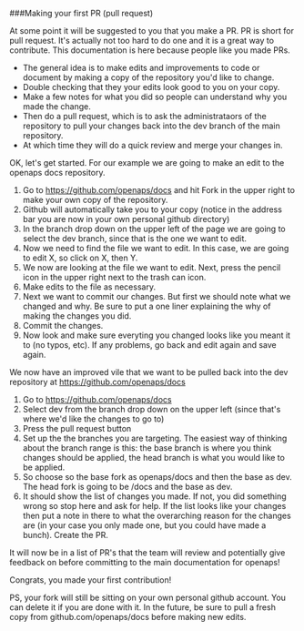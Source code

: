 ###Making your first PR (pull request)

At some point it will be suggested to you that you make a PR. PR is short for pull request. 
It's actually not too hard to do one and it is a great way to contribute. This documentation is here because people like you made PRs.

* The general idea is to make edits and improvements to code or document by making a copy of the repository you'd like to change. 
* Double checking that they your edits look good to you on your copy. 
* Make a few notes for what you did so people can understand why you made the change. 
* Then do a pull request, which is to ask the administrataors of the repository to pull your changes 
back into the dev branch of the main repository. 
* At which time they will do a quick review and merge your changes in.

OK, let's get started. For our example we are going to make an edit to the openaps docs repository.
    
1. Go to https://github.com/openaps/docs and hit Fork in the upper right to make your own copy of the repository.
2. Github will automatically take you to your copy (notice in the address bar you are now in your own personal github directory)
3. In the branch drop down on the upper left of the page we are going to select the dev branch, since that is the one we want to edit. 
4. Now we need to find the file we want to edit. In this case, we are going to edit X, so click on X, then Y.
5. We now are looking at the file we want to edit. Next, press the pencil icon in the upper right next to the trash can icon.
6. Make edits to the file as necessary.
7. Next we want to commit our changes. But first we should note what we changed and why. Be sure to put a one liner explaining the why of making the changes you did.
8. Commit the changes.
9. Now look and make sure everyting you changed looks like you meant it to (no typos, etc). If any problems, go back and edit again and save again.

We now have an improved vile that we want to be pulled back into the dev repository at https://github.com/openaps/docs

1. Go to https://github.com/openaps/docs
2. Select dev from the branch drop down on the upper left (since that's where we'd like the changes to go to)
3. Press the pull request button
4. Set up the the branches you are targeting. The easiest way of thinking about the branch range is this: the base branch is where you think changes should be applied, the head branch is what you would like to be applied.
5. So choose so the base fork as openaps/docs and then the base as dev. The head fork is going to be <youraccount>/docs and the base as dev. 
6. It should show the list of changes you made. If not, you did something wrong so stop here and ask for help. If the list looks like your changes then  put a note in there to what the overarching reason for the changes are (in your case you only made one, but you could have made a bunch). Create the PR.

It will now be in a list of PR's that the team will review and potentially give feedback on before committing to the main documentation for openaps!

Congrats, you made your first contribution!

PS, your fork will still be sitting on your own personal github account. You can delete it if you are done with it. In the future, be sure to pull a fresh copy from github.com/openaps/docs before making new edits.
